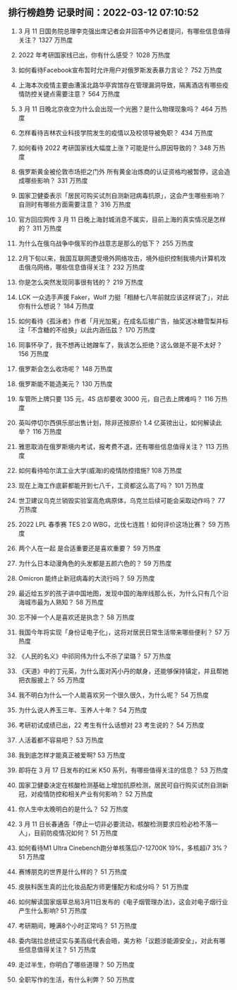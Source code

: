 
## 排行榜趋势 记录时间：2022-03-12 07:10:52
  
  1. 3 月 11 日国务院总理李克强出席记者会并回答中外记者提问，有哪些信息值得关注？ 1327 万热度
    
  2. 2022 年考研国家线已出，你有什么感受？ 1028 万热度
    
  3. 如何看待Facebook宣布暂时允许用户对俄罗斯发表暴力言论？ 752 万热度
    
  4. 上海本次疫情主要由漕溪北路华亭宾馆存在管理漏洞导致，隔离酒店有哪些疫情防控关键点需要注意？ 564 万热度
    
  5. 3 月 11 日晚北京夜空为什么会出现一个光圈？是什么物理现象吗？ 464 万热度
    
  6. 怎样看待吉林农业科技学院发生的疫情以及校领导被免职？ 434 万热度
    
  7. 如何看待 2022 考研国家线大幅度上涨？可能是什么原因导致的？ 348 万热度
    
  8. 俄罗斯黄金被伦敦市场拒之门外 所有黄金冶炼商的认证资格均被暂停，这会造成哪些影响？ 331 万热度
    
  9. 国家卫健委表示「居民可购买试剂自测新冠病毒抗原」，这会产生哪些影响？自测时有哪些方面需要注意？ 316 万热度
    
  10. 官方回应网传 3 月 11 日晚上海封城消息不属实，目前上海的真实情况是怎样的？ 311 万热度
    
  11. 为什么在俄乌战争中俄军的作战意志是那么的低下？ 255 万热度
    
  12. 2月下旬以来，我国互联网遭受境外网络攻击，境外组织控制我境内计算机攻击俄乌网络，哪些信息值得关注？ 232 万热度
    
  13. 你是怎么突然发现同事很有钱的？ 219 万热度
    
  14. LCK 一众选手声援 Faker，Wolf 力挺「相赫七八年前就应该这样说了」，对此你有什么想说？ 184 万热度
    
  15. 如何看待《孤泳者》作者「月光加冕」在成名后接广告，抽奖送冰糖雪梨并标注「不含糖的不给换」以此内涵伍兹？ 170 万热度
    
  16. 同事怀孕了，我不想再让她蹭车了，我该怎么拒绝？这么做是不是不太好？ 156 万热度
    
  17. 俄罗斯会怎么收场呢？ 148 万热度
    
  18. 俄罗斯能不能造美元？ 130 万热度
    
  19. 车管所上牌只要 135 元，4S 店却要收 3000 元，自己去上牌难吗？ 116 万热度
    
  20. 英叫停切尔西俱乐部出售计划，除非还按原价 1.4 亿英镑出让，如何解读此举？ 116 万热度
    
  21. 雅思取消在俄罗斯境内考试，报考费不退，还有哪些信息值得关注？ 113 万热度
    
  22. 如何看待哈尔滨工业大学(威海)的疫情防控措施? 108 万热度
    
  23. 现在上海工作底薪都能开到七八千，工资都这么高了吗？ 101 万热度
    
  24. 世卫建议乌克兰销毁实验室高危病原体，乌克兰后续可能会采取动作吗？ 77 万热度
    
  25. 2022 LPL 春季赛 TES 2:0 WBG，北伐七连胜！如何评价这场比赛？ 59 万热度
    
  26. 两个人在一起  是合适重要还是喜欢重要？ 59 万热度
    
  27. 为什么日本动漫角色的头发都是五颜六色的？ 59 万热度
    
  28. Omicron 能终止新冠病毒的大流行吗？ 59 万热度
    
  29. 最近给五岁的孩子讲中国地图，发现中国的海岸线那么长，为什么只有几个沿海城市最为人熟知？ 58 万热度
    
  30. 忘不掉一个人是喜欢还是执念？ 58 万热度
    
  31. 我国今年将实现「身份证电子化」，这将对居民日常生活带来哪些便利？ 57 万热度
    
  32. 《人民的名义》中祁同伟为什么不杀了梁璐？ 57 万热度
    
  33. 《天道》中的丁元英，为什么面对芮小丹的献身，还能够保持镇定，并且帮她把衣服披上？ 55 万热度
    
  34. 我不明白为什么一个人能喜欢另一个很久很久，为什么呢？ 54 万热度
    
  35. 为什么说人养玉三年、玉养人十年？ 54 万热度
    
  36. 考研初试成绩已出，22 考生有什么话想对 23 考生说的？ 54 万热度
    
  37. 人活着都不容易吧？ 53 万热度
    
  38. 我到底怎样才能真正被爱啊? 53 万热度
    
  39. 即将在 3 月 17 日发布的红米 K50 系列，有哪些值得关注的信息？ 53 万热度
    
  40. 国家卫健委决定在核酸检测基础上增加抗原检测，居民可自行购买试剂自测新冠，对疫情防控和相关产业有何影响？ 52 万热度
    
  41. 你人生中太晚明白的是什么？ 52 万热度
    
  42. 3 月 11 日长春通告「停止一切非必要流动，核酸检测要求应检必检不落一人」，目前防疫情况如何？ 51 万热度
    
  43. 如何看待M1 Ultra Cinebench跑分单核落后i7-12700K 19%，多核超i7 3%？ 51 万热度
    
  44. 赛博朋克的世界是什么样的？ 51 万热度
    
  45. 皮肤科医生真的比化妆品配方师更懂配方和成分吗？ 51 万热度
    
  46. 如何解读国家烟草总局3月11日发布的《电子烟管理办法》，这会对电子烟行业产生什么影响? 51 万热度
    
  47. 考研期间，睡满8个小时正常吗？ 51 万热度
    
  48. 委内瑞拉总统证实与美高级代表会晤，美方称「议题涉能源安全」，对此有哪些信息值得关注？ 51 万热度
    
  49. 走过半生，你明白了哪些道理？ 50 万热度
    
  50. 全职写作的生活，有什么利弊？ 50 万热度
    